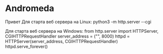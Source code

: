 # Andromeda
Привет
Для старта веб сервера на Linux:
python3 -m http.server --cgi

Для старта веб сервера на Windows:
from http.server import HTTPServer, CGIHTTPRequestHandler
server_address = ("", 8000)
httpd = HTTPServer(server_address, CGIHTTPRequestHandler)
httpd.serve_forever()
